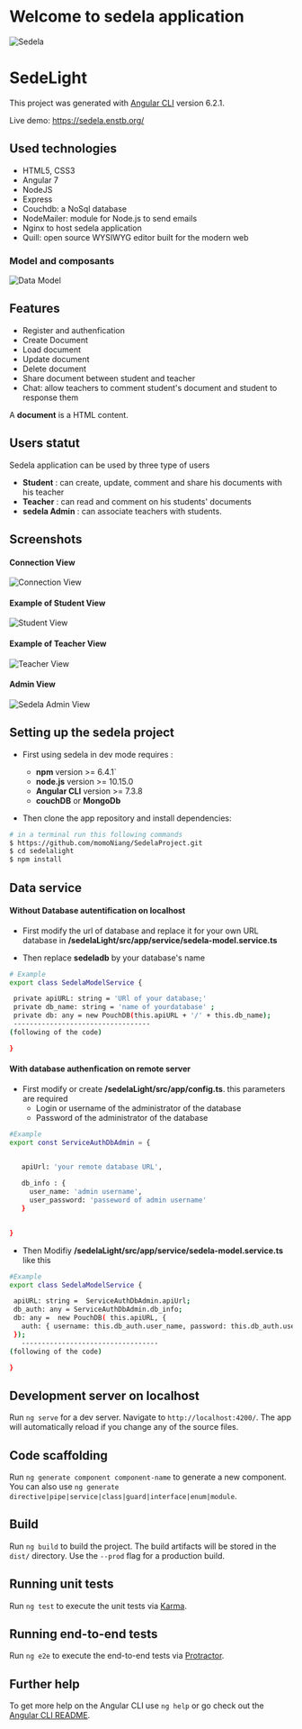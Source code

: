# Welcome to sedela application
![Sedela](https://github.com/momoNiang/SedelaProject/blob/master/sedelaLight/src/assets/pictures/sedela.jpg)

# SedeLight
This project was generated with [Angular CLI](https://github.com/angular/angular-cli) version 6.2.1.  

Live demo: https://sedela.enstb.org/


## ​​Used technologies

* HTML5, CSS3  
* Angular 7
* NodeJS
* Express
* Couchdb: a NoSql database
* NodeMailer: module for Node.js to send emails
* Nginx to host sedela application
* Quill: open source WYSIWYG editor built for the modern web

### Model and composants
![Data Model](https://github.com/momoNiang/SedelaProject/blob/master/sedelaLight/src/assets/pictures/DataModel.jpg)


## Features

* Register and authenfication
* Create Document 
* Load document 
* Update document
* Delete document
* Share document between student and teacher
* Chat: allow teachers to comment student's document and student to response them

A **document** is a HTML content.
## Users statut

  Sedela application can be used by three type of users 

  * **Student** : can create, update, comment and share his documents with his teacher
  * **Teacher** : can read and comment on his students' documents
  * **sedela Admin** : can associate teachers with students.



## Screenshots

  ####  Connection View
  

  ![Connection View](https://github.com/momoNiang/SedelaProject/blob/master/sedelaLight/src/assets/pictures/connectview.png)

  #### Example of Student View
  ![Student View](https://github.com/momoNiang/SedelaProject/blob/master/sedelaLight/src/assets/pictures/studentview.PNG)

  #### Example of Teacher View 

  ![Teacher View](https://github.com/momoNiang/SedelaProject/blob/master/sedelaLight/src/assets/pictures/teacherview.png)  

  #### Admin View

  ![Sedela Admin View](https://github.com/momoNiang/SedelaProject/blob/master/sedelaLight/src/assets/pictures/adminsedelaview.png)


## Setting up the sedela project

* First using sedela in dev mode requires :
    * **npm** version >= 6.4.1`
    * **node.js**  version >= 10.15.0 
    * **Angular CLI** version >= 7.3.8
    * **couchDB** or **MongoDb** 

*  Then clone the app repository and install dependencies:

```sh
# in a terminal run this following commands
$ https://github.com/momoNiang/SedelaProject.git
$ cd sedelalight
$ npm install 
```
## Data service

#### Without Database autentification on localhost

 * First modify the url of database and replace it for your own URL database in **/sedelaLight/src/app/service/sedela-model.service.ts** 
 
 * Then replace **sedeladb** by your database's name

 ```sh
 # Example
 export class SedelaModelService {

  private apiURL: string = 'URl of your database;' 
  private db_name: string = 'name of yourdatabase' ;
  private db: any = new PouchDB(this.apiURL + '/' + this.db_name);
  ----------------------------------
 (following of the code)

}

 ```
 #### With database authenfication on remote server

 * First modify or create  **/sedelaLight/src/app/config.ts**. this parameters are required
    * Login or username of the administrator of the database 
    * Password of the administrator of the database 

 ```sh
 #Example
export const ServiceAuthDbAdmin = {


    apiUrl: 'your remote database URL',
    
    db_info : {
      user_name: 'admin username',
      user_password: 'passeword of admin username'
    }

    
}

 ```

* Then Modifiy **/sedelaLight/src/app/service/sedela-model.service.ts**  like this

 ```sh
#Example
 export class SedelaModelService {

  apiURL: string =  ServiceAuthDbAdmin.apiUrl;
  db_auth: any = ServiceAuthDbAdmin.db_info;
  db: any =  new PouchDB( this.apiURL, {
    auth: { username: this.db_auth.user_name, password: this.db_auth.user_password }
  });
    ----------------------------------
 (following of the code)

}

 ```


## Development server on localhost
 
Run `ng serve` for a dev server. Navigate to `http://localhost:4200/`. The app will automatically reload if you change any of the source files.

## Code scaffolding

Run `ng generate component component-name` to generate a new component. You can also use `ng generate directive|pipe|service|class|guard|interface|enum|module`.

## Build

Run `ng build` to build the project. The build artifacts will be stored in the `dist/` directory. Use the `--prod` flag for a production build.

## Running unit tests

Run `ng test` to execute the unit tests via [Karma](https://karma-runner.github.io).

## Running end-to-end tests

Run `ng e2e` to execute the end-to-end tests via [Protractor](http://www.protractortest.org/).

## Further help

To get more help on the Angular CLI use `ng help` or go check out the [Angular CLI README](https://github.com/angular/angular-cli/blob/master/README.md).
